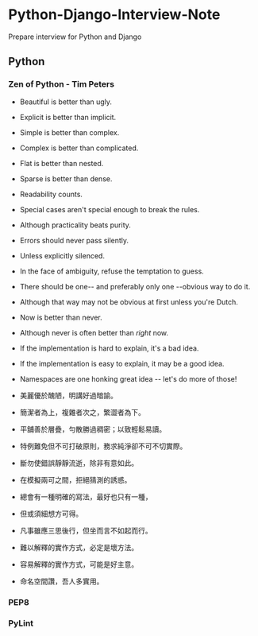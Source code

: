 # Python-Django-Interview-Note

Prepare interview for Python and Django

## Python

### Zen of Python - Tim Peters 

- Beautiful is better than ugly.

- Explicit is better than implicit.

- Simple is better than complex.

- Complex is better than complicated.

- Flat is better than nested.

- Sparse is better than dense.

- Readability counts.

- Special cases aren't special enough to break the rules.

- Although practicality beats purity.

- Errors should never pass silently.

- Unless explicitly silenced.

- In the face of ambiguity, refuse the temptation to guess.

- There should be one-- and preferably only one --obvious way to do it.

- Although that way may not be obvious at first unless you're Dutch.

- Now is better than never.

- Although never is often better than *right* now.

- If the implementation is hard to explain, it's a bad idea.

- If the implementation is easy to explain, it may be a good idea.

- Namespaces are one honking great idea -- let's do more of those!

- 美麗優於醜陋，明講好過暗諭。

- 簡潔者為上，複雜者次之，繁澀者為下。

- 平舖善於層疊，勻散勝過稠密；以致輕鬆易讀。

- 特例難免但不可打破原則，務求純淨卻不可不切實際。

- 斷勿使錯誤靜靜流逝，除非有意如此。

- 在模擬兩可之間，拒絕猜測的誘惑。

- 總會有一種明確的寫法，最好也只有一種，

- 但或須細想方可得。

- 凡事雖應三思後行，但坐而言不如起而行。

- 難以解釋的實作方式，必定是壞方法。

- 容易解釋的實作方式，可能是好主意。

- 命名空間讚，吾人多實用。

### PEP8

### PyLint
